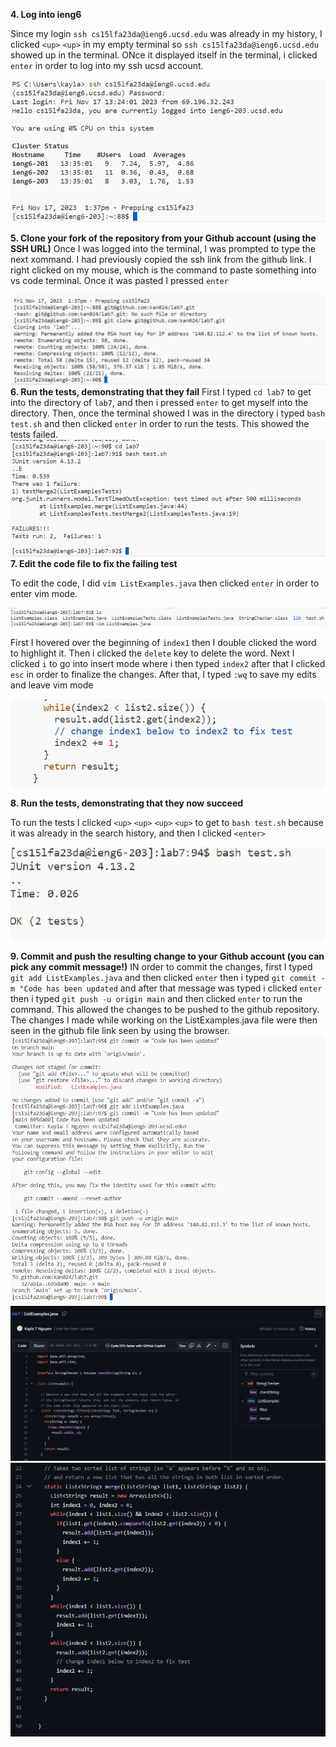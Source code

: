 **4. Log into ieng6**

Since my login `ssh cs15lfa23da@ieng6.ucsd.edu` was already in my history, I clicked `<up>` `<up>` in my empty terminal so `ssh cs15lfa23da@ieng6.ucsd.edu` showed up in the terminal. ONce it displayed itself in the terminal, i clicked `enter` in order to log into my ssh ucsd account.

![img1](first4.png)

**5. Clone your fork of the repository from your Github account (using the SSH URL)**
Once I was logged into the terminal, I was prompted to type the next xommand. I had previously copied the ssh link from the github link. I right clicked on my mouse, which is the command to paste something into vs code terminal. Once it was pasted I pressed `enter`

![img1](2nd4.png)
**6. Run the tests, demonstrating that they fail**
First I typed `cd lab7` to get into the directory of `lab7`, and then i pressed `enter` to get myself into the directory. Then, once the terminal showed I was in the directory i typed `bash test.sh` and then clicked `enter` in order to run the tests. This showed the tests failed.
![img1](4thimage.png)
**7. Edit the code file to fix the failing test**

To edit the code, I did `vim ListExamples.java` then clicked `enter` in order to enter vim mode. 

![img1](u1.png)

First I hovered over the beginning of `index1` then I double clicked the word to highlight it. Then i clicked the `delete` key to delete the word. Next I clicked `i` to go into insert mode where i then typed `index2` after that I clicked `esc` in order to finalize the changes. After that, I typed `:wq` to save my edits and leave vim mode

![img1](6.png)

**8. Run the tests, demonstrating that they now succeed**

To run the tests I clicked `<up>` `<up>` `<up>` `<up>` to get to `bash test.sh` because it was already in the search history, and then I clicked `<enter>`

![img1](u2.png)

**9. Commit and push the resulting change to your Github account (you can pick any commit message!)**
IN order to commit the changes, first I typed `git add ListExamples.java` and then clicked `enter`
then i typed `git commit -m "Code has been updated` and after that message was typed i clicked `enter`
then i typed `git push -u origin main` and then clicked `enter` to run the command. This allowed the changes to be pushed to the github repository. The changes I made while working on the ListExamples.java file were then seen in the github file link seen by using the browser.
![img1](91.png)
![img1](92.png)
![img1](93.png)
